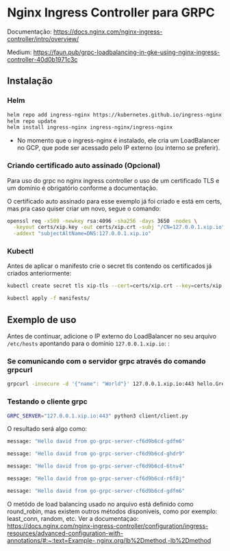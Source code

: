 # Nginx Ingress Controller para GRPC

Documentação: https://docs.nginx.com/nginx-ingress-controller/intro/overview/

Medium: https://faun.pub/grpc-loadbalancing-in-gke-using-nginx-ingress-controller-40d0b1971c3c

## Instalação

### Helm

```bash
helm repo add ingress-nginx https://kubernetes.github.io/ingress-nginx
helm repo update
helm install ingress-nginx ingress-nginx/ingress-nginx
```

- No momento que o ingress-nginx é instalado, ele cria um LoadBalancer no GCP, que pode ser acessado pelo IP externo (ou interno se preferir).

### Criando certificado auto assinado (Opcional)

Para uso do grpc no nginx ingress controller o uso de um certificado TLS e um domínio é obrigatório conforme a documentação.

O certificado auto assinado para esse exemplo já foi criado e está em certs, mas pra caso quiser criar um novo, segue o comando:

```bash
openssl req -x509 -newkey rsa:4096 -sha256 -days 3650 -nodes \
  -keyout certs/xip.key -out certs/xip.crt -subj "/CN=127.0.0.1.xip.io" \
  -addext "subjectAltName=DNS:127.0.0.1.xip.io"
```

### Kubectl

Antes de aplicar o manifesto crie o secret tls contendo os certificados já criados anteriormente:

```bash
kubectl create secret tls xip-tls --cert=certs/xip.crt --key=certs/xip.key
```

```bash
kubectl apply -f manifests/
```

## Exemplo de uso

Antes de continuar, adicione o IP externo do LoadBalancer no seu arquivo `/etc/hosts` apontando para o domínio `127.0.0.1.xip.io`: :

### Se comunicando com o servidor grpc através do comando grpcurl

```bash
grpcurl -insecure -d '{"name": "World"}' 127.0.0.1.xip.io:443 hello.Greeter/SayHello
```

### Testando o cliente grpc

```bash
GRPC_SERVER="127.0.0.1.xip.io:443" python3 client/client.py
```

O resultado será algo como:

```bash
message: "Hello david from go-grpc-server-cf6d9b6cd-gdfm6"

message: "Hello david from go-grpc-server-cf6d9b6cd-ghdr9"

message: "Hello david from go-grpc-server-cf6d9b6cd-6tnv4"

message: "Hello david from go-grpc-server-cf6d9b6cd-r6f8j"

message: "Hello david from go-grpc-server-cf6d9b6cd-gdfm6"
```

O metódo de load balancing usado no arquivo está definido como round_robin, mas existem outros métodos disponíveis, como por exemplo: least_conn, random, etc.
Ver a documentaçao:
https://docs.nginx.com/nginx-ingress-controller/configuration/ingress-resources/advanced-configuration-with-annotations/#:~:text=Example-,nginx.org/lb%2Dmethod,-lb%2Dmethod
